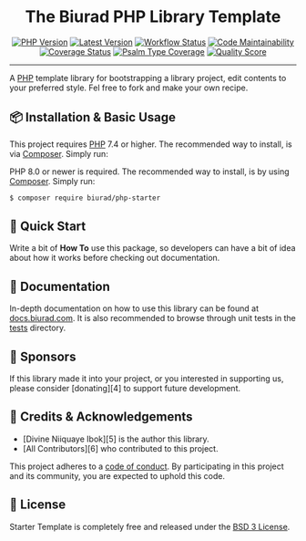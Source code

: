<div align="center">

# The Biurad PHP Library Template

[![PHP Version](https://img.shields.io/packagist/php-v/biurad/php-starter.svg?style=flat-square&colorB=%238892BF)](http://php.net)
[![Latest Version](https://img.shields.io/packagist/v/biurad/php-starter.svg?style=flat-square)](https://packagist.org/packages/biurad/php-starter)
[![Workflow Status](https://img.shields.io/github/workflow/status/biurad/php-starter/build?style=flat-square)](https://github.com/biurad/php-starter/actions?query=workflow%3Abuild)
[![Code Maintainability](https://img.shields.io/codeclimate/maintainability/biurad/php-starter?style=flat-square)](https://codeclimate.com/github/biurad/php-starter)
[![Coverage Status](https://img.shields.io/codecov/c/github/biurad/php-starter?style=flat-square)](https://codecov.io/gh/biurad/php-starter)
[![Psalm Type Coverage](https://img.shields.io/endpoint?style=flat-square&url=https%3A%2F%2Fshepherd.dev%2Fgithub%2Fbiurad%2Fphp-starter%2Fcoverage)](https://shepherd.dev/github/biurad/php-starter)
[![Quality Score](https://img.shields.io/scrutinizer/g/biurad/php-starter.svg?style=flat-square)](https://scrutinizer-ci.com/g/biurad/php-starter)

</div>

---

A [PHP] template library for bootstrapping a library project, edit contents to your preferred style. Fel free to fork and make your own recipe.

<!--- > This library is out of maintenance ir discontinued as it has reach its feature limit or end of life,  Updates will no longer be committed unless a **severe security venerability** is reported. -->

## 📦 Installation & Basic Usage

This project requires [PHP][1] 7.4 or higher. The recommended way to install, is via [Composer][2]. Simply run:

PHP 8.0 or newer is required. The recommended way to install, is by using [Composer][2]. Simply run:

```bash
$ composer require biurad/php-starter
```

## 📍 Quick Start

Write a bit of **How To** use this package, so developers can have a bit of idea about how it works before checking out documentation.

## 📓 Documentation

In-depth documentation on how to use this library can be found at [docs.biurad.com][3]. It is also recommended to browse through unit tests in the [tests](./tests/) directory.

## 🙌 Sponsors

If this library made it into your project, or you interested in supporting us, please consider [donating][4] to support future development.

## 👥 Credits & Acknowledgements

- [Divine Niiquaye Ibok][5] is the author this library.
- [All Contributors][6] who contributed to this project.

This project adheres to a [code of conduct](CODE_OF_CONDUCT.md). By participating in this project and its community, you are expected to uphold this code.

## 📄 License

Starter Template is completely free and released under the [BSD 3 License](LICENSE).

[1]: https://php.net
[2]: https://getcomposer.org
[3]: https://docs.biurad.com/poakium/git-scm
[PHP]: https://php.net
[Composer]: https://getcomposer.org
[@divineniiquaye]: https://github.com/divineniiquaye
[docs]: https://docs.biurad.com/php-starter
[UPGRADE]: UPGRADE-1.x.md
[CHANGELOG]: CHANGELOG-0.x.md
[CONTRIBUTING]: ./.github/CONTRIBUTING.md
[All Contributors]: https://github.com/biurad/php-starter/contributors
[Biurad Lap]: https://team.biurad.com
[email]: support@biurad.com
[message]: https://projects.biurad.com/message
